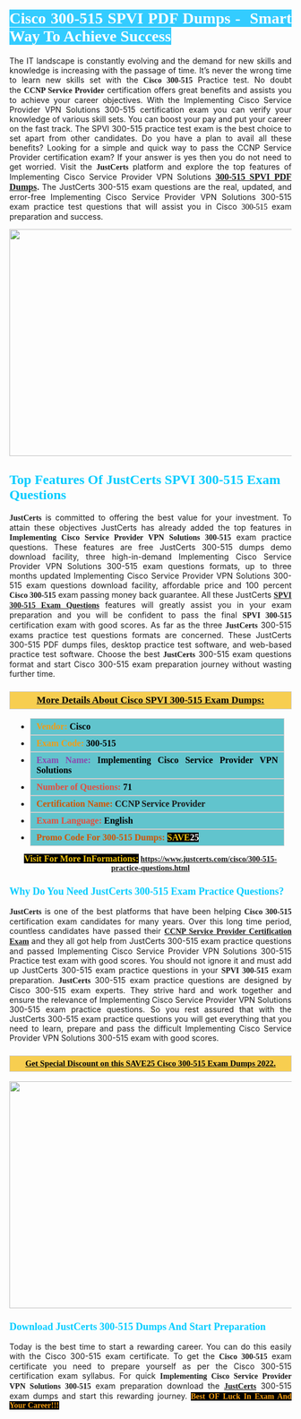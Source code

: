 <h1 style="text-align: justify;"><span style="color:#ffffff;"><span style="font-family:Georgia,serif;"><strong><span style="background-color:#33ccff;">Cisco 300-515 SPVI PDF Dumps -&nbsp; Smart Way To Achieve Success</span></strong></span></span></h1>

<p style="text-align: justify;">The IT landscape is constantly evolving and the demand for new skills and knowledge is increasing with the passage of time. It&rsquo;s never the wrong time to learn new skills set with the&nbsp;<span style="font-family:Georgia,serif;"><strong>Cisco 300-515</strong></span>&nbsp;Practice test. No doubt the&nbsp;<span style="font-family:Georgia,serif;"><strong>CCNP Service Provider</strong></span> certification offers great benefits and assists you to achieve your career objectives. With the Implementing Cisco Service Provider VPN Solutions 300-515 certification exam you can verify your knowledge of various skill sets. You can boost your pay and put your career on the fast track. The SPVI 300-515 practice test exam is the best choice to set apart from other candidates. Do you have a plan to avail all these benefits? Looking for a simple and quick way to pass the CCNP Service Provider certification exam? If your answer is yes then you do not need to get worried. Visit the <span style="font-family:Georgia,serif;"><span style="font-size:14px;"><strong>JustCerts</strong></span></span> platform and explore the top features of Implementing Cisco Service Provider VPN Solutions <span style="color:#000000;"><strong><span style="font-family:Georgia,serif;"><span style="font-size:16px;"><a href="https://www.justcerts.com/cisco/300-515-practice-questions.html">300-515 SPVI PDF Dumps</a></span></span>.</strong></span><span style="color:#e74c3c;"><strong>&nbsp;</strong></span>The JustCerts 300-515 exam questions are the real, updated, and error-free Implementing Cisco Service Provider VPN Solutions 300-515 exam practice test questions that will assist you in Cisco <span style="color:#000000;"><span style="font-size:14px;"><span style="font-family:Georgia,serif;">300-515&nbsp;</span></span></span>exam preparation and success.</p>

<p style="text-align: center;"><a href="https://www.justcerts.com/cisco/300-515-practice-questions.html"><img alt="" src="https://i.imgur.com/3zmepCe.jpg" style="width: 720px; height: 405px;" /></a></p>

<h2 style="margin-right:0in; margin-left:0in"><span style="color:#00ccff;"><span style="font-family:Georgia,serif;"><strong><span style="font-size:18pt">Top Features Of JustCerts SPVI 300-515 Exam Questions</span></strong></span></span></h2>

<p style="text-align: justify;"><span style="font-family:Georgia,serif;"><span style="font-size:14px;"><strong>JustCerts</strong></span></span> is committed to offering the best value for your investment. To attain these objectives JustCerts has already added the top features in <span style="font-family:Georgia,serif;"><strong>Implementing Cisco Service Provider VPN Solutions 300-515</strong></span> exam practice questions. These features are free JustCerts 300-515 dumps demo download facility, three high-in-demand Implementing Cisco Service Provider VPN Solutions 300-515 exam questions formats, up to three months updated Implementing Cisco Service Provider VPN Solutions 300-515 exam questions download facility, affordable price and 100 percent <span style="font-family:Georgia,serif;"><strong>Cisco 300-515</strong></span> exam passing money back guarantee. All these JustCerts <span style="font-family:Georgia,serif;"><strong><a href="https://www.justcerts.com/cisco/300-515-practice-questions.html">SPVI 300-515 Exam Questions</a></strong></span> features will greatly assist you in your exam preparation and you will be confident to pass the final <span style="font-family:Georgia,serif;"><strong>SPVI 300-515</strong></span> certification exam with good scores. As far as the three <span style="font-size:14px;"><span style="font-family:Georgia,serif;"><strong>JustCerts</strong></span></span> 300-515 exams practice test questions formats are concerned. These JustCerts 300-515 PDF dumps files, desktop practice test software, and web-based practice test software. Choose the best <span style="font-size:14px;"><span style="font-family:Georgia,serif;"><strong>JustCerts</strong></span></span> 300-515 exam questions format and start Cisco 300-515 exam preparation journey without wasting further time.</p>

<h3 style="background: #f7ce50; border: 1px solid rgb(204, 204, 204); padding: 5px 10px; text-align: center;"><span style="font-family:Georgia,serif;"><u><u><span style="color:#000000;"><span style="font-size:11pt"><span style="line-height:normal"><b><span style="font-size:13.0pt"><span cambria="">More Details About Cisco&nbsp;SPVI 300-515 Exam Dumps:</span></span></b></span></span></span></u></u></span></h3>

<ul>
	<li style="margin:0cm 10pt">
	<div style="background:#61c4cd; border: 1px solid rgb(204, 204, 204); padding: 5px 10px; text-align: justify;"><span style="font-family:Georgia,serif;"><span style="font-size:11pt"><span style="line-height:normal"><b><span style="font-size:12.0pt"><span new="" roman="" times=""><span style="color:#f39c12;">Vendor:</span> <span style="color:#000000;">Cisco</span></span></span></b></span></span></span></div>
	</li>
	<li style="margin:0cm 10pt">
	<div style="background: #61c4cd; border: 1px solid rgb(204, 204, 204); padding: 5px 10px; text-align: justify;"><span style="font-family:Georgia,serif;"><span style="font-size:11pt"><span style="line-height:normal"><b><span style="font-size:12.0pt"><span new="" roman="" times=""><span style="color:#f39c12;">Exam Code:</span> <span style="color:#000000;">300-515</span></span></span></b></span></span></span></div>
	</li>
	<li style="margin:0cm 10pt">
	<div style="background: #61c4cd; border: 1px solid rgb(204, 204, 204); padding: 5px 10px; text-align: justify;"><span style="font-family:Georgia,serif;"><span style="font-size:11pt"><span style="line-height:normal"><b><span style="font-size:12.0pt"><span new="" roman="" times=""><span style="color:#8e44ad;">Exam Name:</span> <span style="color:#000000;">Implementing Cisco Service Provider VPN Solutions</span></span></span></b></span></span></span></div>
	</li>
	<li style="margin:0cm 10pt">
	<div style="background: #61c4cd; border: 1px solid rgb(204, 204, 204); padding: 5px 10px;"><span style="font-family:Georgia,serif;"><span style="font-size:11pt"><span style="line-height:normal"><b><span style="font-size:12.0pt"><span new="" roman="" times=""><span style="color:#e74c3c;">Number of Questions:</span><span style="color:#000000;"><span style="color:#f1c40f;"> </span>71</span></span></span></b></span></span></span></div>
	</li>
	<li style="margin:0cm 10pt">
	<div style="background: #61c4cd; border: 1px solid rgb(204, 204, 204); padding: 5px 10px; text-align: justify;"><span style="font-family:Georgia,serif;"><span style="font-size:11pt"><span style="line-height:normal"><b><span style="font-size:12.0pt"><span new="" roman="" times=""><span style="color:#d35400;">Certification Name:</span>&nbsp;CCNP Service Provider</span></span></b></span></span></span></div>
	</li>
	<li style="margin:0cm 10pt">
	<div style="background: #61c4cd; border: 1px solid rgb(204, 204, 204); padding: 5px 10px; text-align: justify;"><span style="font-family:Georgia,serif;"><span style="font-size:11pt"><span style="line-height:normal"><b><span style="font-size:12.0pt"><span new="" roman="" times=""><span style="color:#e74c3c;">Exam Language:</span> <span style="color:#000000;">English</span></span></span></b></span></span></span></div>
	</li>
	<li style="margin:0cm 10pt">
	<div style="background: #61c4cd; border: 1px solid rgb(204, 204, 204); padding: 5px 10px;"><span style="font-family:Georgia,serif;"><span style="font-size:11pt"><span style="line-height:normal"><b><span style="font-size:12.0pt"><span new="" roman="" times=""><span style="color:#d35400;">Promo Code For 300-515 Dumps:</span><span style="color:#f1c40f;"> <span style="background-color:#000000;">SAVE</span></span><span style="color:#ffffff;"><span style="background-color:#000000;">25</span></span></span></span></b></span></span></span></div>
	</li>
</ul>

<p style="text-align: center;"><span style="font-family:Georgia,serif;"><strong><span style="font-size:16px;"><span style="color:#f1c40f;"><span style="background-color:#000000;">Visit For More InFormations:</span></span></span>&nbsp;<a href="https://www.justcerts.com/cisco/300-515-practice-questions.html">https://www.justcerts.com/cisco/300-515-practice-questions.html</a></strong></span></p>

<h3 style="margin-right:0in; margin-left:0in"><span style="color:#00ccff;"><span style="font-family:Georgia,serif;"><strong><span style="font-size:13.5pt">Why Do You Need JustCerts 300-515 Exam Practice Questions?</span></strong></span></span></h3>

<p style="text-align: justify;"><span style="font-size:14px;"><span style="font-family:Georgia,serif;"><strong>JustCerts</strong></span></span> is one of the best platforms that have been helping <span style="font-family:Georgia,serif;"><strong>Cisco 300-515</strong></span> certification exam candidates for many years. Over this long time period, countless candidates have passed their <a href="https://www.justcerts.com/cisco/ccnp-certification-exams.html"><span style="font-size:14px;"><span style="font-family:Georgia,serif;"><strong>CCNP Service Provider Certification Exam</strong></span></span></a> and they all got help from JustCerts 300-515 exam practice questions and passed Implementing Cisco Service Provider VPN Solutions 300-515 Practice test exam with good scores. You should not ignore it and must add up JustCerts 300-515 exam practice questions in your <span style="font-family:Georgia,serif;"><strong>SPVI 300-515</strong></span> exam preparation. <span style="font-family:Georgia,serif;"><strong><span style="font-size:14px;">JustCerts</span></strong></span> 300-515 exam practice questions are designed by Cisco 300-515 exam experts. They strive hard and work together and ensure the relevance of Implementing Cisco Service Provider VPN Solutions 300-515 exam practice questions. So you rest assured that with the JustCerts 300-515 exam practice questions you will get everything that you need to learn, prepare and pass the difficult Implementing Cisco Service Provider VPN Solutions 300-515&nbsp;exam with good scores.</p>

<h3 style="background: rgb(247, 206, 80); border: 1px solid rgb(204, 204, 204); padding: 5px 10px; text-align: center;"><span style="font-family:Georgia,serif;"><u><span style="color:#000000;"><span style="font-size:11pt;"><span style="line-height:normal;"><b><span cambria="">Get Special Discount on this SAVE25 Cisco 300-515 Exam Dumps 2022.</span></b></span></span></span></u></span></h3>

<p style="text-align: center;"><a href="https://www.justcerts.com/cisco/300-515-practice-questions.html"><img alt="" src="https://i.imgur.com/fQyYzMS.jpg" style="width: 720px; height: 405px;" /></a></p>

<h3 style="margin-right:0in; margin-left:0in"><span style="color:#00ccff;"><span style="font-family:Georgia,serif;"><strong><span style="font-size:13.5pt">Download JustCerts 300-515 Dumps And Start Preparation</span></strong></span></span></h3>

<p style="text-align: justify;">Today is the best time to start a rewarding career. You can do this easily with the Cisco 300-515 exam certificate. To get the <span style="font-family:Georgia,serif;"><strong>Cisco 300-515</strong></span> exam certificate you need to prepare yourself as per the Cisco 300-515 certification exam syllabus. For quick <span style="font-family:Georgia,serif;"><strong>Implementing Cisco Service Provider VPN Solutions 300-515</strong></span> exam preparation download the <a href="https://www.justcerts.com/"><strong><span style="font-family:Georgia,serif;"><span style="font-size:14px;">JustCerts</span></span></strong></a> 300-515 exam dumps and start this rewarding journey. <span style="color:#f39c12;"><span style="font-family:Georgia,serif;"><span style="font-size:14px;"><strong><span style="background-color:#000000;">Best OF&nbsp;Luck In Exam And Your Career!!!</span></strong></span></span></span></p>
